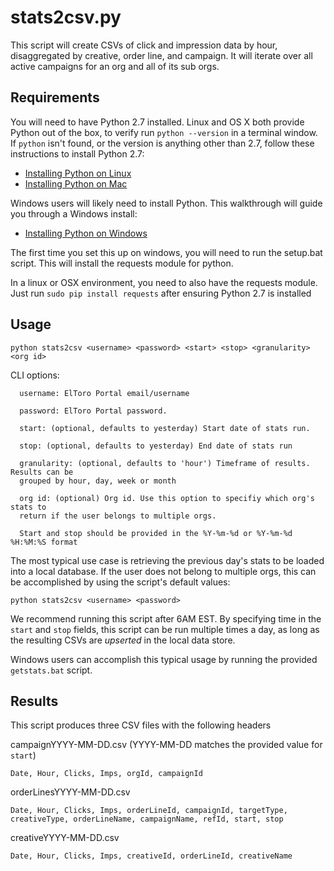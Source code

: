 # stats2csv.py

This script will create CSVs of click and impression data by hour, disaggregated by
creative, order line, and campaign. It will iterate over all active campaigns for
an org and all of its sub orgs.

## Requirements

You will need to have Python 2.7 installed. Linux and OS X both provide Python
out of the box, to verify run `python --version` in a terminal window. If
`python` isn't found, or the version is anything other than 2.7, follow these
instructions to install Python 2.7:

  * [Installing Python on Linux](http://docs.python-guide.org/en/latest/starting/install/linux/)
  * [Installing Python on Mac](http://docs.python-guide.org/en/latest/starting/install/osx/)

Windows users will likely need to install Python. This walkthrough will guide
you through a Windows install:

  * [Installing Python on Windows](http://docs.python-guide.org/en/latest/starting/install/win/)

The first time you set this up on windows, you will need to run the setup.bat script.
This will install the requests module for python.

In a linux or OSX environment, you need to also have the requests module.  Just run
`sudo pip install requests` after ensuring Python 2.7 is installed

## Usage

```python stats2csv <username> <password> <start> <stop> <granularity> <org id>```

CLI options:
```
  username: ElToro Portal email/username

  password: ElToro Portal password.

  start: (optional, defaults to yesterday) Start date of stats run.

  stop: (optional, defaults to yesterday) End date of stats run

  granularity: (optional, defaults to 'hour') Timeframe of results. Results can be
  grouped by hour, day, week or month

  org id: (optional) Org id. Use this option to specifiy which org's stats to
  return if the user belongs to multiple orgs.

  Start and stop should be provided in the %Y-%m-%d or %Y-%m-%d %H:%M:%S format
```

The most typical use case is retrieving the previous day's stats to be loaded
into a local database. If the user does not belong to multiple orgs, this can be
accomplished by using the script's default values:

```python stats2csv <username> <password> ```

We recommend running this script after 6AM EST. By specifying time in the
`start` and `stop` fields, this script can be run multiple times a day, as long
as the resulting CSVs are _upserted_ in the local data store.

Windows users can accomplish this typical usage by running the provided
`getstats.bat` script.


## Results

This script produces three CSV files with the following headers

campaignYYYY-MM-DD.csv (YYYY-MM-DD matches the provided value for `start`)

```Date, Hour, Clicks, Imps, orgId, campaignId```

orderLinesYYYY-MM-DD.csv

```Date, Hour, Clicks, Imps, orderLineId, campaignId, targetType, creativeType, orderLineName, campaignName, refId, start, stop```

creativeYYYY-MM-DD.csv

```Date, Hour, Clicks, Imps, creativeId, orderLineId, creativeName```
